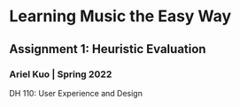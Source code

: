 # Learning Music the Easy Way
## Assignment 1: Heuristic Evaluation
### Ariel Kuo | Spring 2022 
DH 110: User Experience and Design

